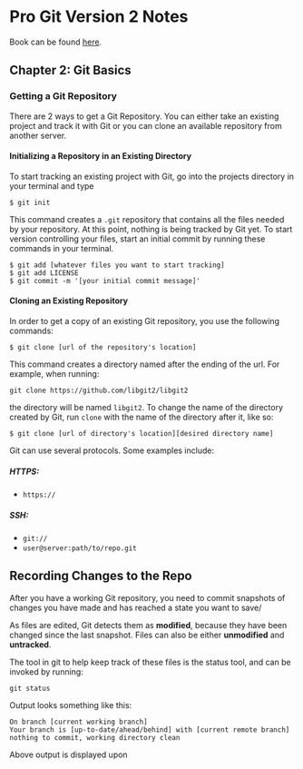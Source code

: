 # Pro Git Version 2 Notes

Book can be found [here][1].

## Chapter 2: Git Basics
### Getting a Git Repository
There are 2 ways to get a Git Repository. You can either take an existing project and track it with Git or you can clone an available repository from another server.

#### Initializing a Repository in an Existing Directory
To start tracking an existing project with Git, go into the projects directory in your terminal and type

```
$ git init
```

This command creates a ```.git``` repository that contains all the files needed by your repository. At this point, nothing is being tracked by Git yet. To start version controlling your files, start an initial commit by running these commands in your terminal.

```
$ git add [whatever files you want to start tracking]
$ git add LICENSE
$ git commit -m '[your initial commit message]'
```

#### Cloning an Existing Repository
In order to get a copy of an existing Git repository, you use the following commands:

```
$ git clone [url of the repository's location]
```

This command creates a directory named after the ending of the url. For example, when running:
 ```
 git clone https://github.com/libgit2/libgit2
 ```
 the directory will be named `` libgit2 ``. To change the name of the directory created by Git, run ```clone```  with the name of the directory after it, like so:

 ```
 $ git clone [url of directory's location][desired directory name]
 ```
 Git can use several protocols. Some examples include:

##### __HTTPS:__
 * ``https://``

##### __SSH:__
 * ``git://``
 * ``user@server:path/to/repo.git``

## Recording Changes to the Repo
After you have a working Git repository, you need to commit snapshots of changes you have made and has reached a state you want to save/

As files are edited, Git detects them as __modified__, because they have been changed since the last snapshot. Files can also be either __unmodified__ and __untracked__.

The tool in git to help keep track of these files is the status tool, and can be invoked by running:

```
git status
```

Output looks something like this:

```
On branch [current working branch]
Your branch is [up-to-date/ahead/behind] with [current remote branch]
nothing to commit, working directory clean
```

Above output is displayed upon

[1]:https://github.com/progit/progit2
